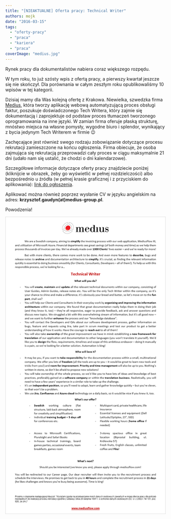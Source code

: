 ```yaml
---
title: "[NIEAKTUALNE] Oferta pracy: Technical Writer"
authors: mojk
date: "2016-03-15"
tags:
  - "oferty-pracy"
  - "praca"
  - "kariera"
  - "praca"
coverImage: "medius.jpg"
---
```


Rynek pracy dla dokumentalistów nabiera coraz większego rozpędu.

W tym roku, to już szósty wpis z ofertą pracy, a pierwszy kwartał jeszcze się
nie skończył. Dla porównania w całym zeszłym roku opublikowaliśmy 10 wpisów w
tej kategorii.

Dzisiaj mamy dla Was kolejną ofertę z Krakowa. Niewielka, szwedzka firma
[Medius](http://www.mediusflow.com/en), która tworzy aplikację webową
automatyzującą proces obsługi faktur, poszukuje doświadczonego Tech Writera,
który zajmie się dokumentacją i zaprojektuje od podstaw proces tłumaczeń
tworzonego oprogramowania na inne języki. W zamian firma oferuje płaską
strukturę, mnóstwo miejsca na własne pomysły, wygodne biuro i splendor,
wynikający z bycia jedynym Tech Writerem w firmie 😉

Zachęcające jest również swego rodzaju zobowiązanie dotyczące procesu rekrutacji
zamieszczone na końcu ogłoszenia. Firma obiecuje, że osoba zajmująca się
rekrutacją przeprowadzi cały proces w ciągu maksymalnie 21 dni (udało nam się
ustalić, że chodzi o dni kalendarzowe).

Szczegółowe informacje dotyczące oferty pracy znajdziecie poniżej (kliknijcie w
obrazek, żeby go wyświetlić w pełnej rozdzielczości) albo bezpośrednio u źródła
(w pełnej krasie graficznej i z przyciskiem do aplikowania):
[link do ogłoszenia](http://web103.reachmee.com/ext/I019/823/job?site=7&lang=UK&validator=1280ac4b74bad3ddc86c5d1a23ddf24c&ihelper=http%3A%2F%2Fwww.mediusflow.com%2Fsv-SE%2FJobb&job_id=140).

Aplikować można również poprzez wysłanie CV w języku angielskim na adres:
**krzysztof.gaudyn(at)medius-group.pl**.

Powodzenia!

[![medius_tech_writer](images/medius_tech_writer.png)](http://techwriter.pl/wp-content/uploads/2016/03/medius_tech_writer.png)
